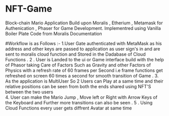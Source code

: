 # NFT-Game
Block-chain Mario Application Build upon Moralis  , Etherium , Metamask for Authenication  , Phaser for Game Development. 
Implementred using Vanilla Boiler Plate Code from Moralis Documentation 

#Workflow is as Follows :-
1.User Gate authenticated with MetaMask as his address and other keys are passed to application as user sign's in and are sent to moralis cloud function and Stored in the Dadabase of Cloud Functions .
2 . User is Landed to the ui or Game interface build with the help of Phasor taking Care of Factors Such as Gravity and other Factors of Physics with a refresh rate of 60 frames per Second i.e frame functions get refreshed on screen 60 times a second for smooth transition of Game . 
3. As the application is MultiUser So 2 Users can Play at a same time and their relative positions can be seen from both the ends shared using NFT'S between the two users  
4. User can make the Mario Jump , Move left or Right with Arrow Keys of the Keyboard and Further more transitions can also be seen . 
5 . Using Cloud Functions every user gets diffrent Avatar at same time 
